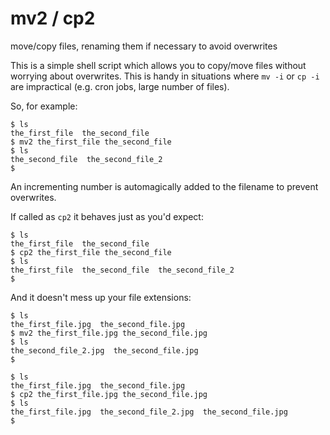 # mv2 / cp2
move/copy files, renaming them if necessary to avoid overwrites

This is a simple shell script which allows you to copy/move files without worrying about overwrites. This is handy in situations where `mv -i` or `cp -i` are impractical (e.g. cron jobs, large number of files).

So, for example:

	$ ls
	the_first_file  the_second_file
	$ mv2 the_first_file the_second_file
	$ ls
	the_second_file  the_second_file_2
	$

An incrementing number is automagically added to the filename to prevent overwrites.

If called as `cp2` it behaves just as you'd expect:

	$ ls
	the_first_file  the_second_file
	$ cp2 the_first_file the_second_file
	$ ls
	the_first_file  the_second_file  the_second_file_2
	$

And it doesn't mess up your file extensions:

	$ ls
	the_first_file.jpg  the_second_file.jpg
	$ mv2 the_first_file.jpg the_second_file.jpg 
	$ ls
	the_second_file_2.jpg  the_second_file.jpg
	$

	$ ls
	the_first_file.jpg  the_second_file.jpg
	$ cp2 the_first_file.jpg the_second_file.jpg 
	$ ls
	the_first_file.jpg  the_second_file_2.jpg  the_second_file.jpg
	$ 

